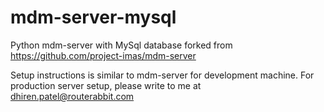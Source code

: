 # mdm-server-mysql
Python mdm-server with MySql database forked from https://github.com/project-imas/mdm-server

Setup instructions is similar to mdm-server for development machine. For production server setup, please write to me at dhiren.patel@routerabbit.com
